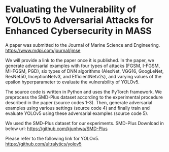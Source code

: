 # Evaluating the Vulnerability of YOLOv5 to Adversarial Attacks for Enhanced Cybersecurity in MASS

A paper was submitted to the Journal of Marine Science and Engineering. https://www.mdpi.com/journal/jmse

We will provide a link to the paper once it is published.
In the paper, we generate adversarial examples with four types of attacks (FGSM, I-FGSM, MI-FGSM, PGD), six types of DNN algorithms (AlexNet, VGG16, GoogLeNet, ResNet50, InceptionNetv3, and EfficientNetv2s), and varying values of the epsilon hyperparameter to evaluate the vulnerability of YOLOv5.

The source code is written in Python and uses the PyTorch framework.
We preprocess the SMD-Plus dataset according to the experimental procedure described in the paper (source codes 1-3). Then, generate adversarial examples using various settings (source code 4) and finally train and evaluate YOLOv5 using these adversarial examples (source code 5).

We used the SMD-Plus dataset for our experiments. SMD-Plus Download in below url: https://github.com/kjunhwa/SMD-Plus

Please refer to the following link for YOLOv5. https://github.com/ultralytics/yolov5
